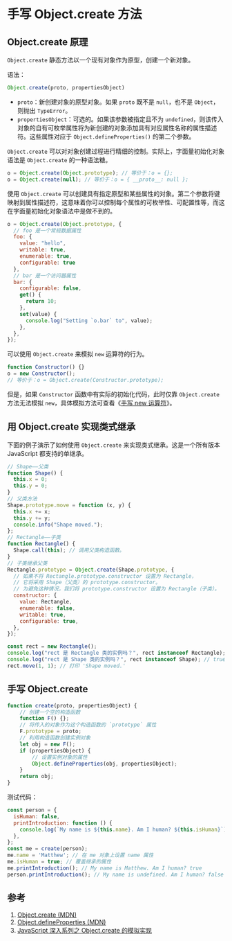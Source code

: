 # 手写 Object.create 方法

## Object.create 原理

`Object.create` 静态方法以一个现有对象作为原型，创建一个新对象。

语法：

```javascript
Object.create(proto, propertiesObject)
```

* `proto`：新创建对象的原型对象。如果 `proto` 既不是 `null`，也不是 `Object`，则抛出 `TypeError`。
* `propertiesObject`：可选的。如果该参数被指定且不为 `undefined`，则该传入对象的自有可枚举属性将为新创建的对象添加具有对应属性名称的属性描述符。这些属性对应于 `Object.defineProperties()` 的第二个参数。

`Object.create` 可以对对象创建过程进行精细的控制。实际上，字面量初始化对象语法是 `Object.create` 的一种语法糖。

```javascript
o = Object.create(Object.prototype); // 等价于：o = {};
o = Object.create(null); // 等价于：o = { __proto__: null };
```

使用 `Object.create` 可以创建具有指定原型和某些属性的对象。第二个参数将键映射到属性描述符，这意味着你可以控制每个属性的可枚举性、可配置性等，而这在字面量初始化对象语法中是做不到的。

```javascript
o = Object.create(Object.prototype, {
  // foo 是一个常规数据属性
  foo: {
    value: "hello",
    writable: true,
    enumerable: true,
    configurable: true
  },
  // bar 是一个访问器属性
  bar: {
    configurable: false,
    get() {
      return 10;
    },
    set(value) {
      console.log("Setting `o.bar` to", value);
    },
  },
});
```

可以使用 `Object.create` 来模拟 `new` 运算符的行为。

```javascript
function Constructor() {}
o = new Constructor();
// 等价于：o = Object.create(Constructor.prototype);
```

但是，如果 `Constructor` 函数中有实际的初始化代码，此时仅靠 `Object.create` 方法无法模拟 `new`，具体模拟方法可查看《[手写 new 运算符](./手写new运算符.md)》。

## 用 Object.create 实现类式继承

下面的例子演示了如何使用 `Object.create` 来实现类式继承。这是一个所有版本 JavaScript 都支持的单继承。

```javascript
// Shape——父类
function Shape() {
  this.x = 0;
  this.y = 0;
}
// 父类方法
Shape.prototype.move = function (x, y) {
  this.x += x;
  this.y += y;
  console.info("Shape moved.");
};
// Rectangle——子类
function Rectangle() {
  Shape.call(this); // 调用父类构造函数。
}
// 子类继承父类
Rectangle.prototype = Object.create(Shape.prototype, {
  // 如果不将 Rectangle.prototype.constructor 设置为 Rectangle，
  // 它将采用 Shape（父类）的 prototype.constructor。
  // 为避免这种情况，我们将 prototype.constructor 设置为 Rectangle（子类）。
  constructor: {
    value: Rectangle,
    enumerable: false,
    writable: true,
    configurable: true,
  },
});

const rect = new Rectangle();
console.log("rect 是 Rectangle 类的实例吗？", rect instanceof Rectangle); // true
console.log("rect 是 Shape 类的实例吗？", rect instanceof Shape); // true
rect.move(1, 1); // 打印 'Shape moved.'
```

## 手写 Object.create

```javascript
function create(proto, propertiesObject) {
    // 创建一个空的构造函数
    function F() {};
    // 将传入的对象作为这个构造函数的 `prototype` 属性
    F.prototype = proto;
    // 利用构造函数创建实例对象
    let obj = new F();
    if (propertiesObject) {
        // 设置实例对象的属性
        Object.defineProperties(obj, propertiesObject);
    }
    return obj;
}
```

测试代码：

```javascript
const person = {
  isHuman: false,
  printIntroduction: function () {
    console.log(`My name is ${this.name}. Am I human? ${this.isHuman}`);
  },
};
const me = create(person);
me.name = 'Matthew'; // 在 me 对象上设置 name 属性
me.isHuman = true; // 覆盖继承的属性
me.printIntroduction(); // My name is Matthew. Am I human? true
person.printIntroduction(); // My name is undefined. Am I human? false
```

## 参考

1. [Object.create (MDN)](https://developer.mozilla.org/zh-CN/docs/Web/JavaScript/Reference/Global_Objects/Object/create)
2. [Object.defineProperties (MDN)](https://developer.mozilla.org/zh-CN/docs/Web/JavaScript/Reference/Global_Objects/Object/defineProperties)
3. [JavaScript 深入系列之 Object.create 的模拟实现](https://github.com/yuanyuanbyte/Blog/issues/114)